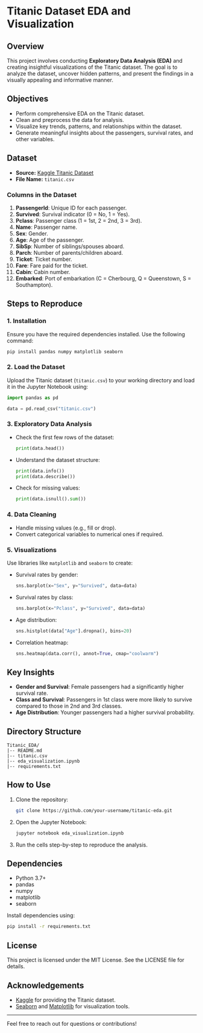 # Titanic Dataset EDA and Visualization

## Overview
This project involves conducting **Exploratory Data Analysis (EDA)** and creating insightful visualizations of the Titanic dataset. The goal is to analyze the dataset, uncover hidden patterns, and present the findings in a visually appealing and informative manner.

## Objectives
- Perform comprehensive EDA on the Titanic dataset.
- Clean and preprocess the data for analysis.
- Visualize key trends, patterns, and relationships within the dataset.
- Generate meaningful insights about the passengers, survival rates, and other variables.

## Dataset
- **Source:** [Kaggle Titanic Dataset](https://www.kaggle.com/c/titanic/data)  
- **File Name:** `titanic.csv`  

### Columns in the Dataset
1. **PassengerId**: Unique ID for each passenger.
2. **Survived**: Survival indicator (0 = No, 1 = Yes).
3. **Pclass**: Passenger class (1 = 1st, 2 = 2nd, 3 = 3rd).
4. **Name**: Passenger name.
5. **Sex**: Gender.
6. **Age**: Age of the passenger.
7. **SibSp**: Number of siblings/spouses aboard.
8. **Parch**: Number of parents/children aboard.
9. **Ticket**: Ticket number.
10. **Fare**: Fare paid for the ticket.
11. **Cabin**: Cabin number.
12. **Embarked**: Port of embarkation (C = Cherbourg, Q = Queenstown, S = Southampton).

## Steps to Reproduce
### 1. Installation
Ensure you have the required dependencies installed. Use the following command:
```bash
pip install pandas numpy matplotlib seaborn
```

### 2. Load the Dataset
Upload the Titanic dataset (`titanic.csv`) to your working directory and load it in the Jupyter Notebook using:
```python
import pandas as pd

data = pd.read_csv("titanic.csv")
```

### 3. Exploratory Data Analysis
- Check the first few rows of the dataset:
  ```python
  print(data.head())
  ```
- Understand the dataset structure:
  ```python
  print(data.info())
  print(data.describe())
  ```
- Check for missing values:
  ```python
  print(data.isnull().sum())
  ```

### 4. Data Cleaning
- Handle missing values (e.g., fill or drop).
- Convert categorical variables to numerical ones if required.

### 5. Visualizations
Use libraries like `matplotlib` and `seaborn` to create:
- Survival rates by gender:
  ```python
  sns.barplot(x="Sex", y="Survived", data=data)
  ```
- Survival rates by class:
  ```python
  sns.barplot(x="Pclass", y="Survived", data=data)
  ```
- Age distribution:
  ```python
  sns.histplot(data["Age"].dropna(), bins=20)
  ```
- Correlation heatmap:
  ```python
  sns.heatmap(data.corr(), annot=True, cmap="coolwarm")
  ```

## Key Insights
- **Gender and Survival**: Female passengers had a significantly higher survival rate.
- **Class and Survival**: Passengers in 1st class were more likely to survive compared to those in 2nd and 3rd classes.
- **Age Distribution**: Younger passengers had a higher survival probability.

## Directory Structure
```
Titanic_EDA/
|-- README.md
|-- titanic.csv
|-- eda_visualization.ipynb
|-- requirements.txt
```

## How to Use
1. Clone the repository:
   ```bash
   git clone https://github.com/your-username/titanic-eda.git
   ```
2. Open the Jupyter Notebook:
   ```bash
   jupyter notebook eda_visualization.ipynb
   ```
3. Run the cells step-by-step to reproduce the analysis.

## Dependencies
- Python 3.7+
- pandas
- numpy
- matplotlib
- seaborn

Install dependencies using:
```bash
pip install -r requirements.txt
```

## License
This project is licensed under the MIT License. See the LICENSE file for details.

## Acknowledgements
- [Kaggle](https://www.kaggle.com) for providing the Titanic dataset.
- [Seaborn](https://seaborn.pydata.org) and [Matplotlib](https://matplotlib.org) for visualization tools.

---

Feel free to reach out for questions or contributions!

